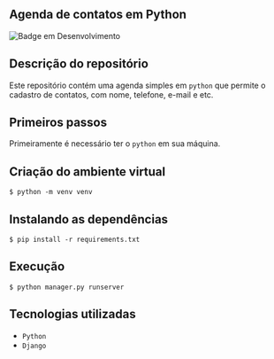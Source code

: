 ## Agenda de contatos em Python
![Badge em Desenvolvimento](http://img.shields.io/static/v1?label=STATUS&message=EM%20ANDAMENTO&color=GREEN&style=for-the-badge)

## Descrição do repositório
Este repositório contém uma agenda simples em `python` que permite o cadastro de contatos, com nome, telefone, e-mail e etc.

## Primeiros passos

Primeiramente é necessário ter o `python` em sua máquina.

## Criação do ambiente virtual
```
$ python -m venv venv
```

## Instalando as dependências
```
$ pip install -r requirements.txt
```

## Execução
```
$ python manager.py runserver
```

## Tecnologias utilizadas
- `Python`
- `Django`
